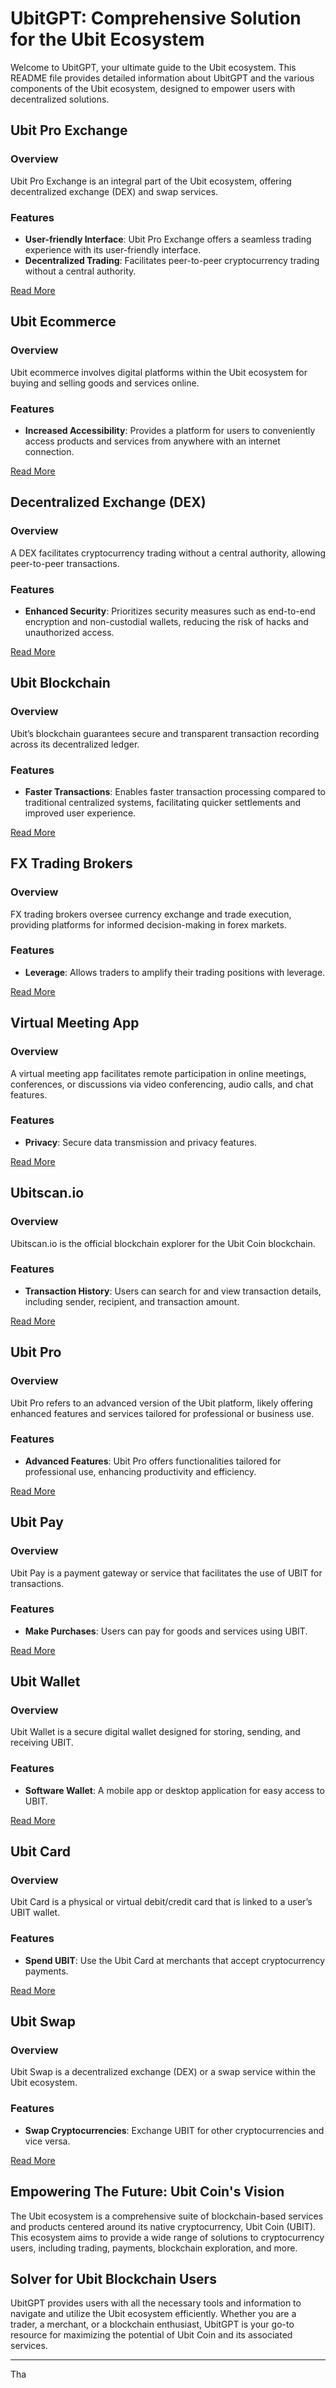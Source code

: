 # UbitGPT: Comprehensive Solution for the Ubit Ecosystem

Welcome to UbitGPT, your ultimate guide to the Ubit ecosystem. This README file provides detailed information about UbitGPT and the various components of the Ubit ecosystem, designed to empower users with decentralized solutions.

## Ubit Pro Exchange

### Overview
Ubit Pro Exchange is an integral part of the Ubit ecosystem, offering decentralized exchange (DEX) and swap services.

### Features
- **User-friendly Interface**: Ubit Pro Exchange offers a seamless trading experience with its user-friendly interface.
- **Decentralized Trading**: Facilitates peer-to-peer cryptocurrency trading without a central authority.

[Read More](https://ubitswap.com/)

## Ubit Ecommerce

### Overview
Ubit ecommerce involves digital platforms within the Ubit ecosystem for buying and selling goods and services online.

### Features
- **Increased Accessibility**: Provides a platform for users to conveniently access products and services from anywhere with an internet connection.

[Read More](https://ubitkart.com/)

## Decentralized Exchange (DEX)

### Overview
A DEX facilitates cryptocurrency trading without a central authority, allowing peer-to-peer transactions.

### Features
- **Enhanced Security**: Prioritizes security measures such as end-to-end encryption and non-custodial wallets, reducing the risk of hacks and unauthorized access.

[Read More](https://ubitswap.com/)

## Ubit Blockchain

### Overview
Ubit’s blockchain guarantees secure and transparent transaction recording across its decentralized ledger.

### Features
- **Faster Transactions**: Enables faster transaction processing compared to traditional centralized systems, facilitating quicker settlements and improved user experience.

[Read More](https://ubitscan.io/)

## FX Trading Brokers

### Overview
FX trading brokers oversee currency exchange and trade execution, providing platforms for informed decision-making in forex markets.

### Features
- **Leverage**: Allows traders to amplify their trading positions with leverage.

[Read More](https://ubitswap.com/)

## Virtual Meeting App

### Overview
A virtual meeting app facilitates remote participation in online meetings, conferences, or discussions via video conferencing, audio calls, and chat features.

### Features
- **Privacy**: Secure data transmission and privacy features.

[Read More](https://ubitcoin.in/)

## Ubitscan.io

### Overview
Ubitscan.io is the official blockchain explorer for the Ubit Coin blockchain.

### Features
- **Transaction History**: Users can search for and view transaction details, including sender, recipient, and transaction amount.

[Read More](https://ubitscan.io/)

## Ubit Pro

### Overview
Ubit Pro refers to an advanced version of the Ubit platform, likely offering enhanced features and services tailored for professional or business use.

### Features
- **Advanced Features**: Ubit Pro offers functionalities tailored for professional use, enhancing productivity and efficiency.

[Read More](https://ubitswap.com/)

## Ubit Pay

### Overview
Ubit Pay is a payment gateway or service that facilitates the use of UBIT for transactions.

### Features
- **Make Purchases**: Users can pay for goods and services using UBIT.

[Read More](https://ubitcoin.in/)

## Ubit Wallet

### Overview
Ubit Wallet is a secure digital wallet designed for storing, sending, and receiving UBIT.

### Features
- **Software Wallet**: A mobile app or desktop application for easy access to UBIT.

[Read More](https://ubitcoin.in/)

## Ubit Card

### Overview
Ubit Card is a physical or virtual debit/credit card that is linked to a user’s UBIT wallet.

### Features
- **Spend UBIT**: Use the Ubit Card at merchants that accept cryptocurrency payments.

[Read More](https://ubitcoin.in/)

## Ubit Swap

### Overview
Ubit Swap is a decentralized exchange (DEX) or a swap service within the Ubit ecosystem.

### Features
- **Swap Cryptocurrencies**: Exchange UBIT for other cryptocurrencies and vice versa.

[Read More](https://ubitswap.com/)

## Empowering The Future: Ubit Coin's Vision

The Ubit ecosystem is a comprehensive suite of blockchain-based services and products centered around its native cryptocurrency, Ubit Coin (UBIT). This ecosystem aims to provide a wide range of solutions to cryptocurrency users, including trading, payments, blockchain exploration, and more.

## Solver for Ubit Blockchain Users

UbitGPT provides users with all the necessary tools and information to navigate and utilize the Ubit ecosystem efficiently. Whether you are a trader, a merchant, or a blockchain enthusiast, UbitGPT is your go-to resource for maximizing the potential of Ubit Coin and its associated services.

---

Tha
